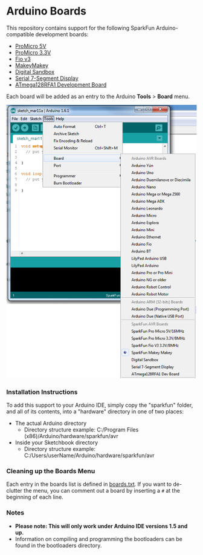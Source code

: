 # Arduino Boards

This repository contains support for the following SparkFun Arduino-compatible development boards:
* [ProMicro 5V](https://www.sparkfun.com/products/11098)
* [ProMicro 3.3V](https://www.sparkfun.com/products/10999)
* [Fio v3](https://www.sparkfun.com/products/11520)
* [MakeyMakey](https://www.sparkfun.com/products/11511)
* [Digital Sandbox](https://www.sparkfun.com/products/12651)
* [Serial 7-Segment Display](https://www.sparkfun.com/products/11441)
* [ATmega128RFA1 Development Board](https://www.sparkfun.com/products/11197)

Each board will be added as an entry to the Arduino **Tools** > **Board** menu.

![Example image](example.png)

### Installation Instructions

To add this support to your Arduino IDE, simply copy the "sparkfun" folder, and all of its contents, into a "hardware" directory in one of two
places:
* The actual Arduino directory
	* Directory structure example: C:/Program Files (x86)/Arduino/hardware/sparkfun/avr
* Inside your Sketchbook directory
	* Directory structure example: C:/Users/userName/Arduino/hardware/sparkfun/avr

### Cleaning up the Boards Menu

Each entry in the boards list is defined in [boards.txt](https://github.com/sparkfun/Arduino_Boards/blob/master/sparkfun/avr/boards.txt). If you want to de-clutter the menu, you can comment out a board by inserting a `#` at the beginning of each line.

### Notes
	
* **Please note: This will only work under Arduino IDE versions 1.5 and up.**
* Information on compiling and programming the bootloaders can be found in the bootloaders directory.